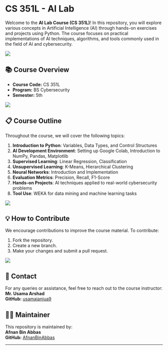 

# CS 351L - AI Lab 


Welcome to the **AI Lab Course (CS 351L)**! In this repository, you will explore various concepts in Artificial Intelligence (AI) through hands-on exercises and projects using Python. The course focuses on practical implementations of AI techniques, algorithms, and tools commonly used in the field of AI and cybersecurity.

<img src="https://user-images.githubusercontent.com/73097560/115834477-dbab4500-a447-11eb-908a-139a6edaec5c.gif">

## 📚 **Course Overview**

- **Course Code:** CS 351L  
- **Program:** BS Cybersecurity  
- **Semester:** 5th  

<img src="https://user-images.githubusercontent.com/73097560/115834477-dbab4500-a447-11eb-908a-139a6edaec5c.gif">

## 📋 **Course Outline**

Throughout the course, we will cover the following topics:

1. **Introduction to Python**: Variables, Data Types, and Control Structures
2. **AI Development Environment**: Setting up Google Colab, Introduction to NumPy, Pandas, Matplotlib
3. **Supervised Learning**: Linear Regression, Classification
4. **Unsupervised Learning**: K-Means, Hierarchical Clustering
5. **Neural Networks**: Introduction and Implementation
6. **Evaluation Metrics**: Precision, Recall, F1-Score
7. **Hands-on Projects**: AI techniques applied to real-world cybersecurity problems
8. **Tool Use**: WEKA for data mining and machine learning tasks

<img src="https://user-images.githubusercontent.com/73097560/115834477-dbab4500-a447-11eb-908a-139a6edaec5c.gif">


## 💡 **How to Contribute**

We encourage contributions to improve the course material. To contribute:

1. Fork the repository.
2. Create a new branch.
3. Make your changes and submit a pull request.

<img src="https://user-images.githubusercontent.com/73097560/115834477-dbab4500-a447-11eb-908a-139a6edaec5c.gif">

## 📧 **Contact**

For any queries or assistance, feel free to reach out to the course instructor:  
**Mr. Usama Arshad**  
**GitHub:** [usamajanjua9](https://github.com/usamajanjua9)


## 🙋‍♂️ **Maintainer**

This repository is maintained by:  
**Afnan Bin Abbas**  
**GitHub:** [AfnanBinAbbas](https://github.com/AfnanBinAbbas)

---
